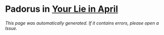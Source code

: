 # Padorus in [Your Lie in April](https://myanimelist.net/manga/37707/Shigatsu_wa_Kimi_no_Uso)

###### This page was automatically generated. If it contains errors, please open a Issue.
